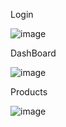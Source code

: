 Login

![image](https://github.com/WenDEVLIFE/Mherl-Management-System-PC/assets/117834496/bcf57a95-0b3f-433d-af3d-08d4ec8342dc)


DashBoard

![image](https://github.com/WenDEVLIFE/Mherl-Management-System-PC/assets/117834496/31c223ad-dd15-43eb-be97-7d3c5c441dd9)

Products

![image](https://github.com/WenDEVLIFE/Mherl-Management-System-PC/assets/117834496/c3f30dc8-a1e1-48f5-b4ab-48265275478c)


